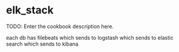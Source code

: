 # elk_stack

TODO: Enter the cookbook description here.

each db has filebeats
which sends to logstash
which sends to elastic search
which sends to kibana
